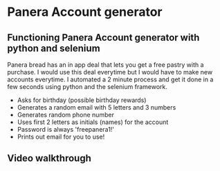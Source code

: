 # Panera Account generator 

## Functioning Panera Account generator with python and selenium

Panera bread has an in app deal that lets you get a free pastry with a purchase. I would use this deal everytime but I would have to make new accounts everytime. I automated a 2 minute process and get it done in a few seconds using python and the selenium framework.

* Asks for birthday (possible birthday rewards)
* Generates a random email with 5 letters and 3 numbers
* Generates random phone number
* Uses first 2 letters as initials (names) for the account
* Password is always 'freepanera1!'
* Prints out email for you to use!

## Video walkthrough
 <a href = "https://www.youtube.com/watch?v=EabH_dSss0U" alt = "demo video">
